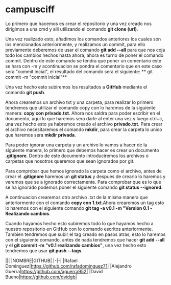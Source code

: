 # campusciff


Lo primero que hacemos es crear el repositorio y una vez creado nos
dirigimos a una cmd y alli utilizando el comando **git clone (url)**.

Una vez realizado esto, añadimos los comandos anteriores los cuales
son los mencionados anteriormente, y realizamos un commit, para ello
previamente deberemos de usar el comando **git add --all** para que
nos coja todo los cambios hechos hasta ahora, ahora es turno de poner
el comando commit. Dentro de este comando se tendra que poner un 
comentario este se hara con -m y acontinuacion se pondra el comentario
que en este caso sera "commit incial", el resultado del comando sera
el siguiente:
** git commit -m "commit inicial"**

Una vez hecho esto subiremos los resultados a **GitHub** mediante el
comando **git push**.

Ahora crearemos un archivo txt y una carpeta, para realizar lo primero
tendremos que utilizar el comando copy con lo haremos de la siguiente
manera: **copy con privado.txt**. Ahora nos saldra para poder escribir 
en el documento, aqui lo que haremos sera darle al enter una vez y luego
ctrl+c, una vez hecho esto ya habremos creado el archivo **privado.txt**.
Para crear el archivo necesitaremos el comando **mkdir**, para crear la 
carpeta lo unico que haremos sera **mkdir privada**.

Para poder ignorar una carpeta y un archivo lo vamos a hacer de la siguiente
manera, lo primero que debemos hacer es crear un documento **.gitignore**. 
Dentro de este documento introduciremos los archivos o carpetas que nosotros
queremos que sean ignorados por git.

Para comprobar que hemos ignorado la carpeta como el archivo, antes de crear 
el **.gitignore** haremos un **git status** y despues de crearlo lo haremos
y veremos que se a ignorado correctamente. Para comprobar que es lo que se ha 
ignorado podemos poner el siguiente comando **git status --ignored**.

A continuacion crearemos otro archivo .txt de la misma manera que anteriormente
con el comando **copy con 1.txt**.Ahora crearemos un tag esto lo haremos con el
siguiente comando **git tag -a v0.1 -m "Version 0.1 -Realizando cambios**.

Cuando hayamos hecho esto subiremos todo lo que hayamos hecho a nuestro repositorio
en GitHub con lo comando escritos anteriormente. Tambien tendremos que subir el tag
creado en pasos atras, esto lo haremos con el siguiente comando, antes de nada 
tendremos que hacer **git add --all** y el **git commit -m "v0.1 realizando cambios"**, 
una vez hecho esto tendremos que usar **git push --tags**.

|<!-- -->|<!-- -->| 
|NOMBRE|GITHUB|
|-|-|
|Rafael Dominguez|https://github.com/rafadominguez71|
|Alejandro Guerra|https://github.com/aguerra952|
|David Bueno|https://github.com/dvidgb|
